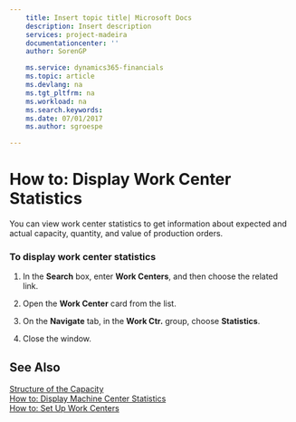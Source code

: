 ```yaml
---
    title: Insert topic title| Microsoft Docs
    description: Insert description
    services: project-madeira
    documentationcenter: ''
    author: SorenGP

    ms.service: dynamics365-financials
    ms.topic: article
    ms.devlang: na
    ms.tgt_pltfrm: na
    ms.workload: na
    ms.search.keywords:
    ms.date: 07/01/2017
    ms.author: sgroespe

---
```

# How to: Display Work Center Statistics
You can view work center statistics to get information about expected and actual capacity, quantity, and value of production orders.  
  
### To display work center statistics  
  
1.  In the **Search** box, enter **Work Centers**, and then choose the related link.  
  
2.  Open the **Work Center** card from the list.  
  
3.  On the **Navigate** tab, in the **Work Ctr.** group, choose **Statistics**.  
  
4.  Close the window.  
  
## See Also  
 [Structure of the Capacity](../structure-of-the-capacity.md)   
 [How to: Display Machine Center Statistics](../how-to-display-machine-center-statistics.md)   
 [How to: Set Up Work Centers](../how-to-set-up-work-centers.md)